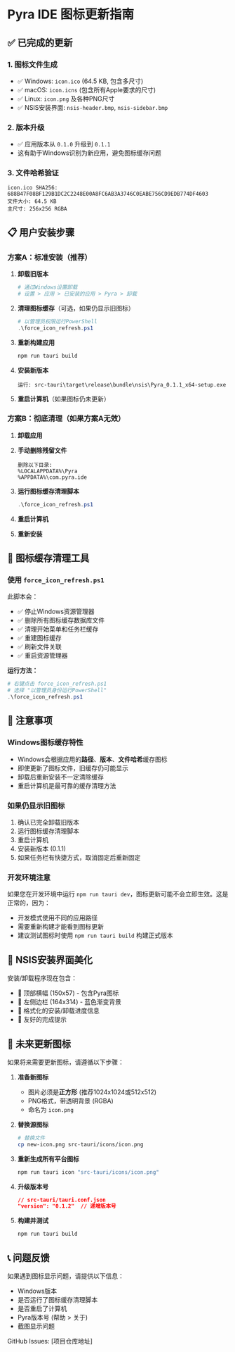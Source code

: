 # Pyra IDE 图标更新指南

## ✅ 已完成的更新

### 1. 图标文件生成
- ✅ Windows: `icon.ico` (64.5 KB, 包含多尺寸)
- ✅ macOS: `icon.icns` (包含所有Apple要求的尺寸)
- ✅ Linux: `icon.png` 及各种PNG尺寸
- ✅ NSIS安装界面: `nsis-header.bmp`, `nsis-sidebar.bmp`

### 2. 版本升级
- ✅ 应用版本从 `0.1.0` 升级到 `0.1.1`
- 这有助于Windows识别为新应用，避免图标缓存问题

### 3. 文件哈希验证
```
icon.ico SHA256: 688B47F08BF129B1DC2C2248E00A8FC6AB3A3746C0EABE756CD9EDB774DF4603
文件大小: 64.5 KB
主尺寸: 256x256 RGBA
```

## 📋 用户安装步骤

### 方案A：标准安装（推荐）

1. **卸载旧版本**
   ```bash
   # 通过Windows设置卸载
   # 设置 > 应用 > 已安装的应用 > Pyra > 卸载
   ```

2. **清理图标缓存**（可选，如果仍显示旧图标）
   ```powershell
   # 以管理员权限运行PowerShell
   .\force_icon_refresh.ps1
   ```

3. **重新构建应用**
   ```bash
   npm run tauri build
   ```

4. **安装新版本**
   ```
   运行: src-tauri\target\release\bundle\nsis\Pyra_0.1.1_x64-setup.exe
   ```

5. **重启计算机**（如果图标仍未更新）

### 方案B：彻底清理（如果方案A无效）

1. **卸载应用**

2. **手动删除残留文件**
   ```
   删除以下目录:
   %LOCALAPPDATA%\Pyra
   %APPDATA%\com.pyra.ide
   ```

3. **运行图标缓存清理脚本**
   ```powershell
   .\force_icon_refresh.ps1
   ```

4. **重启计算机**

5. **重新安装**

## 🔧 图标缓存清理工具

### 使用 `force_icon_refresh.ps1`

此脚本会：
- ✅ 停止Windows资源管理器
- ✅ 删除所有图标缓存数据库文件
- ✅ 清理开始菜单和任务栏缓存
- ✅ 重建图标缓存
- ✅ 刷新文件关联
- ✅ 重启资源管理器

**运行方法：**
```powershell
# 右键点击 force_icon_refresh.ps1
# 选择 "以管理员身份运行PowerShell"
.\force_icon_refresh.ps1
```

## 📝 注意事项

### Windows图标缓存特性
- Windows会根据应用的**路径**、**版本**、**文件哈希**缓存图标
- 即使更新了图标文件，旧缓存仍可能显示
- 卸载后重新安装不一定清除缓存
- 重启计算机是最可靠的缓存清理方法

### 如果仍显示旧图标
1. 确认已完全卸载旧版本
2. 运行图标缓存清理脚本
3. 重启计算机
4. 安装新版本 (0.1.1)
5. 如果任务栏有快捷方式，取消固定后重新固定

### 开发环境注意
如果您在开发环境中运行 `npm run tauri dev`，图标更新可能不会立即生效。这是正常的，因为：
- 开发模式使用不同的应用路径
- 需要重新构建才能看到图标更新
- 建议测试图标时使用 `npm run tauri build` 构建正式版本

## 🎨 NSIS安装界面美化

安装/卸载程序现在包含：
- 🎨 顶部横幅 (150x57) - 包含Pyra图标
- 🎨 左侧边栏 (164x314) - 蓝色渐变背景
- 🎨 格式化的安装/卸载进度信息
- 🎨 友好的完成提示

## 🔄 未来更新图标

如果将来需要更新图标，请遵循以下步骤：

1. **准备新图标**
   - 图片必须是**正方形** (推荐1024x1024或512x512)
   - PNG格式，带透明背景 (RGBA)
   - 命名为 `icon.png`

2. **替换源图标**
   ```bash
   # 替换文件
   cp new-icon.png src-tauri/icons/icon.png
   ```

3. **重新生成所有平台图标**
   ```bash
   npm run tauri icon "src-tauri/icons/icon.png"
   ```

4. **升级版本号**
   ```json
   // src-tauri/tauri.conf.json
   "version": "0.1.2"  // 递增版本号
   ```

5. **构建并测试**
   ```bash
   npm run tauri build
   ```

## 📞 问题反馈

如果遇到图标显示问题，请提供以下信息：
- Windows版本
- 是否运行了图标缓存清理脚本
- 是否重启了计算机
- Pyra版本号 (帮助 > 关于)
- 截图显示问题

GitHub Issues: [项目仓库地址]
